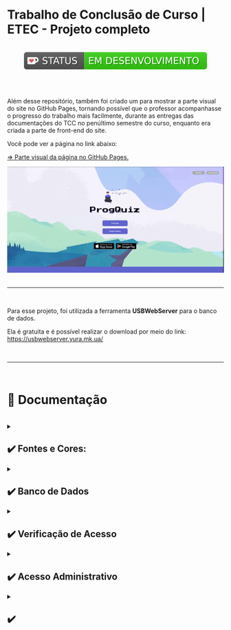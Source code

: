# Trabalho de Conclusão de Curso | ETEC - Projeto completo 

<br>

<center><img src="./src/assets/imgs/readme/green.svg"></center>

<br><br>

Além desse repositório, também foi criado um para mostrar a parte visual do site no GitHub Pages, tornando possível que o professor acompanhasse o progresso do trabalho mais facilmente, durante as entregas das documentações do TCC no penúltimo semestre do curso, enquanto era criada a parte de front-end do site.

Você pode ver a página no link abaixo: 

[⇒ Parte visual da página no GitHub Pages.](https://geovanaborba.github.io/TCC-website/)

<center><img src="./src/assets/imgs/readme/gif_index.gif"></center>

<br>

<hr>

<br>


Para esse projeto, foi utilizada a ferramenta **USBWebServer** para o banco de dados. 

Ela é gratuita e é possível realizar o download por meio do link: <https://usbwebserver.yura.mk.ua/>

<br>

<hr>

<br>

# 📂 Documentação 

<br>

<details>
<summary><h2> ✔️ Fontes e Cores: </h2></summary>

* [Poppins](https://fonts.google.com/specimen/Poppins?query=poppins)

* [Press Start 2P](https://fonts.google.com/specimen/Press+Start+2P?query=press+start)

<br>

    --lilas: #8888EA;
    --laranja: #FCA82F;
    --roxo: #6066D0;
    --cinza-escuro: #535050;

<hr>

</details>



<details>
<summary><h2> ✔️ Banco de Dados </h2></summary>

<br>

### Variáveis de conexão

    $servername = 'localhost';
    $username = 'root';
    $password = 'usbw';
    $database = 'tcc';

<br>

### Criação do Database e tabela para o cadastro e login no site: 

<br>

    create database tcc
    CHARACTER SET utf8
    COLLATE utf8_general_ci;

    create table cadastro (
        usuario_id int (10) NOT NULL AUTO_INCREMENT,
        nome varchar (90) NOT NULL,
        username varchar (20) NOT NULL,
        email varchar (90) NOT NULL,
        senha varchar (30) NOT NULL,
        constraint pk_cadastro primary key (usuario_id),
        constraint uk_cad_name unique key (username),
        constraint uk_cad_email unique key (email)
    );


<br><br>
» As chaves únicas criadas (username e email), farão com que o usuário não consiga fazer um novo cadastro caso o username ou email já estejam no banco de dados. 

<br>

» Além disso, para cada usuário cadastrado é gerado um ID de usuário dentro do banco de dados, através do Auto_Increment. 

<br>

**Obs.:** O CHARACTER SET utf8 COLLATE utf8_general_ci irá alterar o agrupamento dos elementos. 

*"Um agrupamento MySQL é um conjunto bem definido de regras que são usadas para comparar caracteres de um determinado conjunto de caracteres usando sua codificação correspondente."* [Fonte: Acervo Lima](https://acervolima.com/o-que-e-agrupamento-e-conjunto-de-caracteres-no-mysql/#:~:text=Um%20agrupamento%20MySQL%20%C3%A9%20um,caracteres%20usando%20sua%20codifica%C3%A7%C3%A3o%20correspondente.)

<br>

<center><img src="./src/assets/imgs/readme/estrutura_BD.png"></center>

<br>

<hr>

<br>

### Banco de Dados em funcionamento 

<br>

<img src="./src/assets/imgs/readme/funcionamento-cadastro.png">

<br>

*Img 1 e 2: O usuário preenche seus dados e é direcionado para a tela de confirmação. Ao clicar no botão, é encaminhado à tela de início do site.*

<br>

*Img 3: Print do banco de dados, logo após o registro do usuário teste1.*

<br>

<hr>

<br>

<br>

## ✔️ Tabela de Pontuação e Adição de perguntas e alternativas no BD
<br>

<br>
---- Tabela para mostrar a pontuação do usuário após responder o quiz, tornando possível mostrá-la no ranking.

    create table score (
        pontuacao INT(11),
        username VARCHAR(20) NOT NULL,
        FOREIGN KEY (username) REFERENCES cadastro(username)
    );

<br>

<br>
---- Criação da Tabela Questions. Nela as questões do quiz ficarão salvas e seguras para que o usuário não as acesse antes de responder o quiz. 

    create table questions ( 
	id_question int(3) not null auto_increment, 
	question varchar(256) not null, 
	primary key (id_question) 
    );
<br>

<br>
----- Criação da tabela Alternativas. Assim como a Questions, deixará as alternativas seguras no BD para o usuário não visualizá-las.

    create table alternativas (
	id_question int(3) not null auto_increment, 
	alternativa_a varchar(256) not null, 
	alternativa_b varchar(256) not null, 
	alternativa_c varchar(256) not null, 
	alternativa_d varchar(256) not null, 
	FOREIGN KEY (id_question) REFERENCES questions (id_question) 
    );

<br>

<hr>

</details>


<details>
<summary><h2>✔️ Verificação de Acesso </h2></summary>

<br>

<br>

Em todas as páginas dentro do site após o login, há um require_once para verificar Acesso do usuário. 

<br>

<img src="./src/assets/imgs/readme/verificarAcesso.jpg">

<br>

Caso o usuário tente acessar o site sem efetuar login, ele é redirecionado para a tela de 'Acesso Negado', solicitando o login e/ou cadastro do mesmo.

<img src="./src/assets/imgs/readme/acessoNegado.jpg">

Ao clicar no alerta, retorna-se à tela inicial do site. 

<br>

<hr>

</details>


<details> 
<summary><h2> ✔️ Acesso Administrativo </h2></summary>

<br><br>

<hr>

<br>

</details>



<details>
<summary><h2> ✔️  </h2></summary>

<br><br>

<hr>

<br>

</details>





